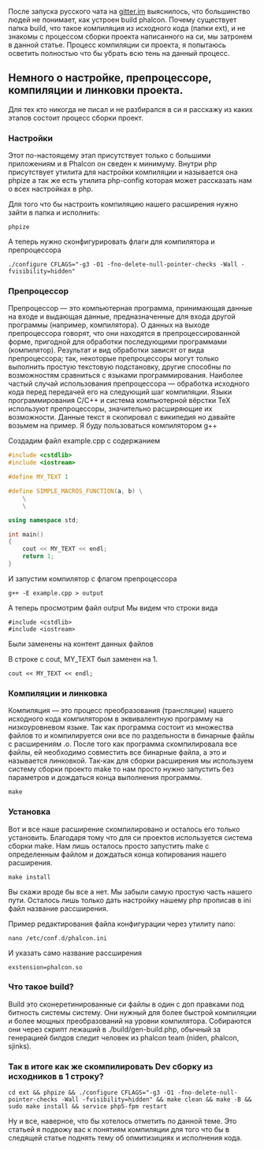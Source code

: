 После запуска русского чата на [gitter.im](https://gitter.im/phalcon-rus/chat) выяснилось, что большинство людей не понимает, как устроен build phalcon. Почему существует папка build, что такое компиляция из исходного кода (папки ext),
и не знакомы с процессом сборки проекта написанного на си, мы затронем в данной статье. Процесс компиляции си проекта, я попытаюсь осветить полностью что бы убрать всю тень на данный процесс.

## Немного о настройке, препроцессоре, компиляции и линковки проекта.
Для тех кто никогда не писал и не разбирался в си я расскажу из каких этапов состоит процесс сборки проект.

### Настройки
Этот по-настоящему этап присутствует только с большими приложениям и в Phalcon он сведен к минимуму.
Внутри php присутствует утилита для настройки компиляции и называется она phpize а так же есть утилита php-config которая может рассказать нам о всех настройках в php.

Для того что бы настроить компиляцию нашего расширения нужно зайти в папка и исполнить:

```
phpize
```

А теперь нужно сконфигурировать флаги для компилятора и препроцессора

```
./configure CFLAGS="-g3 -O1 -fno-delete-null-pointer-checks -Wall -fvisibility=hidden"
```

### Препроцессор

Препроцессор — это компьютерная программа, принимающая данные на входе и выдающая данные, предназначенные для входа другой программы (например, компилятора). О данных на выходе препроцессора говорят, что они находятся в препроцессированной форме, пригодной для обработки последующими программами (компилятор). Результат и вид обработки зависят от вида препроцессора; так, некоторые препроцессоры могут только выполнить простую текстовую подстановку, другие способны по возможностям сравниться с языками программирования. Наиболее частый случай использования препроцессора — обработка исходного кода перед передачей его на следующий шаг компиляции. Языки программирования C/C++ и система компьютерной вёрстки TeX используют препроцессоры, значительно расширяющие их возможности.
Данные текст я скопировал с википедия но давайте возьмем на пример. Я буду пользоваться компилятором g++

Создадим файл example.cpp с содержанием

```c++
#include <cstdlib>
#include <iostream>

#define MY_TEXT 1

#define SIMPLE_MACROS_FUNCTION(a, b) \
	\
	\

using namespace std;

int main()
{
	cout << MY_TEXT << endl;
	return 1;
}
```

И запустим компилятор с флагом препроцессора

```
g++ -E example.cpp > output
```

А теперь просмотрим файл output
Мы видем что строки вида

```
#include <cstdlib>
#include <iostream>
```

Были заменены на контент данных файлов

В строке с cout, MY_TEXT был заменен на 1.
```
cout << MY_TEXT << endl;
```


### Компиляции и линковка
Компиляция — это процесс преобразования (трансляции) нашего исходного кода компилятором в эквивалентную программу на низкоуровневом языке.
Так как программа состоит из множества файлов то и компилируется они все по раздельности в бинарные файлы с расширениям .o.
После того как программа скомпилировала все файлы, ей необходимо совместить все бинарные файла, а это и называется линковкой.
Так-как для сборки расширения мы используем систему сборки проекто make то нам просто нужно запустить без параметров и дождаться конца выполнения программы.

```
make
```

### Установка
Вот и все наше расширение скомпилировано и осталось его только установить. Благодаря тому что для си проектов используется система сборки make.
Нам лишь осталось просто запустить make с определенным файлом и дождаться конца копирования нашего расширения.

```
make install
```

Вы скажи вроде бы все а нет. Мы забыли самую простую часть нашего пути. Осталось лишь только дать настройку нашему php прописав в ini файл название рассширения.

Пример редактирования файла конфигурации через утилиту nano:

```
nano /etc/conf.d/phalcon.ini
```

И указать само название рассширения

```
exstension=phalcon.so
```

### Что такое build?
Build это сконеретинированные си файлы в один с доп правками под битность системы систему.
Они нужный для более быстрой компиляции и более мощных преобразований на уровни компилятора.
Собираются они через скрипт лежаший в ./build/gen-build.php, обычный за генерацией билдов следит человек из phalcon team (niden, phalcon, sjinks).

### Так в итоге как же скомпилировать Dev сборку из исходников в 1 строку?

```
cd ext && phpize && ./configure CFLAGS="-g3 -O1 -fno-delete-null-pointer-checks -Wall -fvisibility=hidden" && make clean && make -B && sudo make install && service php5-fpm restart
```

Ну и все, наверное, что бы хотелось отметить по данной теме. Это статьей я подвожу вас к понятиям компиляции для того что бы в следящей статье поднять тему об опмитизициях и исполнения кода.